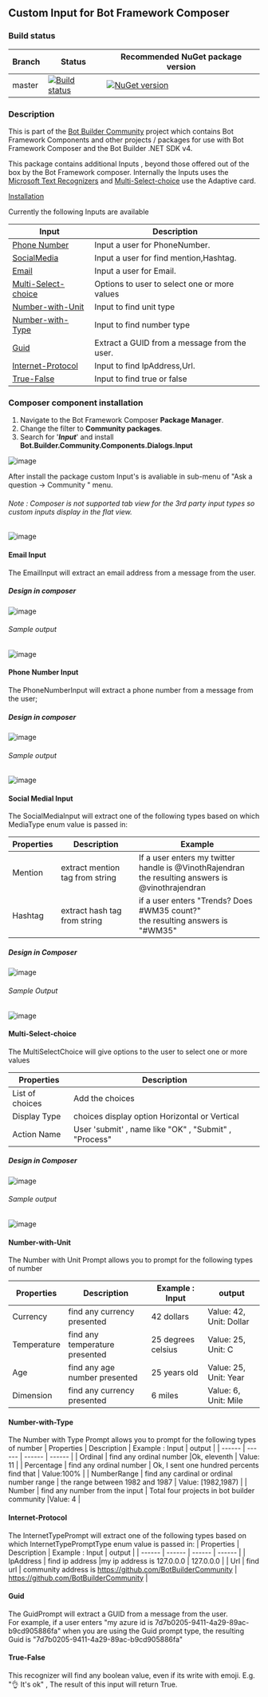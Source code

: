 ﻿## Custom Input for Bot Framework Composer 

### Build status
| Branch | Status | Recommended NuGet package version |
| ------ | ------ | ------ |
| master | [![Build status](https://ci.appveyor.com/api/projects/status/b9123gl3kih8x9cb?svg=true)](https://ci.appveyor.com/project/garypretty/botbuilder-community) | [![NuGet version](https://img.shields.io/badge/NuGet-1.0.39-blue.svg)](https://www.nuget.org/packages/Bot.Builder.Community.Components.Dialogs.Input/) |

### Description
This is part of the [Bot Builder Community](https://github.com/garypretty/botbuilder-community) project which contains Bot Framework Components and other projects / packages for use with Bot Framework Composer and the Bot Builder .NET SDK v4.

This package contains additional Inputs , beyond those offered out of the box by the Bot Framework composer. Internally the Inputs uses the [Microsoft Text Recognizers](https://github.com/Microsoft/Recognizers-Text/tree/master/.NET) and [Multi-Select-choice](#Multi-Select-choice) use the Adaptive card.

[Installation](#Composer-component-installation)

Currently the following Inputs are available

| Input | Description |
| ------ | ------ |
| [Phone Number](#Phone-Number-Input) | Input a user for PhoneNumber. |
| [SocialMedia](#Social-Medial-Input) | Input a user for find mention,Hashtag. |
| [Email](#Email-Input) | Input a user for Email. |
| [Multi-Select-choice](#Multi-Select-choice) | Options to user to select one or more values |
| [Number-with-Unit](#Number-with-Unit) | Input to find unit type |
| [Number-with-Type](#Number-with-Type)| Input to find number type |
| [Guid](#Guid) | Extract a GUID from a message from the user. | 
| [Internet-Protocol](#internet-protocol) | Input to find IpAddress,Url.| 
| [True-False](#true-false) | Input to find true or false | 

### Composer component installation

1. Navigate to the Bot Framework Composer **Package Manager**.
2. Change the filter to **Community packages**.
3. Search for '***Input***' and install **Bot.Builder.Community.Components.Dialogs.Input**

![image](https://user-images.githubusercontent.com/16264167/122669120-233a1d00-d1bc-11eb-8c48-91fe4bbb0e27.png)


After install the package custom Input's is avaliable in sub-menu of "Ask a question -> Community " menu.<BR>
  
###### Note : Composer is not supported tab view for the 3rd party input types so custom inputs display in the flat view. ######

![image](https://user-images.githubusercontent.com/16264167/122669223-93e13980-d1bc-11eb-96bc-003c34802854.png)


#### Email Input

The EmailInput will extract an email address from a message from the user.

##### Design in composer

![image](https://user-images.githubusercontent.com/16264167/122669432-96905e80-d1bd-11eb-84c3-1ed7c17172f6.png)

###### Sample output

![image](https://user-images.githubusercontent.com/16264167/122669747-14a13500-d1bf-11eb-8e7d-20902a7cee14.png)




#### Phone Number Input

The PhoneNumberInput will extract a phone number from a message from the user;

##### Design in composer

![image](https://user-images.githubusercontent.com/16264167/122669543-32ba6580-d1be-11eb-86a0-13262f937027.png)

###### Sample output

![image](https://user-images.githubusercontent.com/16264167/122669556-406feb00-d1be-11eb-9094-2f8fc434fe3d.png)


#### Social Medial Input

The SocialMediaInput will extract one of the following types based on which MediaType enum value is passed in:

| Properties | Description | Example |
| ------ | ------ | ------ |
| Mention | extract mention tag from string | If a user enters my twitter handle is @VinothRajendran <BR> the resulting answers is @vinothrajendran |
| Hashtag | extract hash tag from string | if a user enters "Trends? Does #WM35 count?" <BR> the resulting answers is "#WM35" |


##### Design in Composer

![image](https://user-images.githubusercontent.com/16264167/122669683-c724c800-d1be-11eb-9696-dc54829df674.png)

###### Sample Output

![image](https://user-images.githubusercontent.com/16264167/122716009-02c89c00-d26a-11eb-81ef-d9244f170651.png)




#### Multi-Select-choice
  
The MultiSelectChoice will give options to the user to select one or more values
  
| Properties | Description |
| ------ | ------ |
| List of choices | Add the choices |
| Display Type | choices display option Horizontal or Vertical |
| Action Name | User 'submit' , name like "OK" , "Submit" , "Process" |

##### Design in Composer

![image](https://user-images.githubusercontent.com/16264167/122669978-ecfe9c80-d1bf-11eb-95dc-66aaa69fe8c4.png)

###### Sample output

![image](https://user-images.githubusercontent.com/16264167/122669987-f7209b00-d1bf-11eb-9c6f-4e72fe8850e5.png)

  
#### Number-with-Unit

The Number with Unit Prompt allows you to prompt for the following types of number

| Properties | Description | Example : Input | output |
| ------ | ------ | ------ | ------ |
| Currency | find any currency presented | 42 dollars | Value: 42, Unit: Dollar |
| Temperature| find any temperature presented | 25 degrees celsius | Value: 25, Unit: C |
| Age | find any age number presented |  25 years old | Value: 25, Unit: Year | 
| Dimension | find any currency presented | 6 miles |Value: 6, Unit: Mile |
  
#### Number-with-Type
The Number with Type Prompt allows you to prompt for the following types of number
| Properties | Description | Example : Input | output |
| ------ | ------ | ------ | ------ |
| Ordinal | find any ordinal number |Ok, eleventh | Value: 11 |
| Percentage | find any ordinal number | Ok, I sent one hundred percents find that | Value:100% |
| NumberRange | find any cardinal or ordinal number range |  the range between 1982 and 1987 | Value: [1982,1987) | 
| Number | find any number from the input | Total four projects in bot builder community |Value: 4 |
  
 
#### Internet-Protocol
The InternetTypePrompt will extract one of the following types based on which InternetTypePromptType enum value is passed in:
| Properties | Description | Example : Input | output |
| ------ | ------ | ------ | ------ |
| IpAddress | find ip address |my ip address is 127.0.0.0 | 127.0.0.0 |
| Url | find url | community address is https://github.com/BotBuilderCommunity | https://github.com/BotBuilderCommunity |  
  
#### Guid
The GuidPrompt will extract a GUID from a message from the user.<br>
For example, if a user enters "my azure id is 7d7b0205-9411-4a29-89ac-b9cd905886fa" when you are using the Guid prompt type, the resulting Guid is "7d7b0205-9411-4a29-89ac-b9cd905886fa"

#### True-False
 This recognizer will find any boolean value, even if its write with emoji. E.g. "👌 It's ok" , The result of this input will return True.